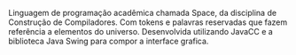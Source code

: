 Linguagem de programação acadêmica chamada Space, da disciplina de Construção de Compiladores.
Com tokens e palavras reservadas que fazem referência a elementos do universo.
Desenvolvida utilizando JavaCC e a biblioteca Java Swing para compor a interface grafica.
